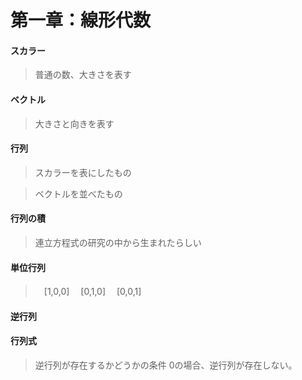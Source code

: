  # 第一章：線形代数

 #### スカラー　
>普通の数、大きさを表す
 
 #### ベクトル
 
>大きさと向きを表す
 
 #### 行列
>スカラーを表にしたもの　

>ベクトルを並べたもの

 #### 行列の積
>連立方程式の研究の中から生まれたらしい
 
 #### 単位行列
 >　[1,0,0]
 >　[0,1,0]
 >　[0,0,1]
 #### 逆行列
 
 #### 行列式
 >逆行列が存在するかどうかの条件
 >0の場合、逆行列が存在しない。
